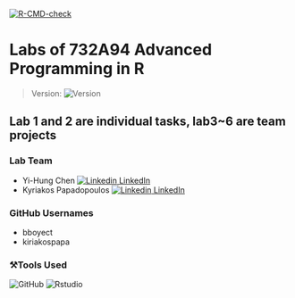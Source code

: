 <!-- badges: start -->
  [![R-CMD-check](https://github.com/bboyect/Lab6/actions/workflows/R-CMD-check.yaml/badge.svg)](https://github.com/bboyect/Lab6/actions/workflows/R-CMD-check.yaml)
  <!-- badges: end -->
# Labs of 732A94 Advanced Programming in R
> Version:
<img alt="Version" src="https://img.shields.io/amo/v/W?label=Version&logo=R&logoColor=yellow"></a>
## Lab 1 and 2 are individual tasks, lab3~6 are team projects

### Lab Team
* Yi-Hung Chen [![Linkedin](https://i.stack.imgur.com/gVE0j.png) LinkedIn](https://www.linkedin.com/in/yi-hung-chen-7aa54120a/)
* Kyriakos Papadopoulos [![Linkedin](https://i.stack.imgur.com/gVE0j.png) LinkedIn](https://www.linkedin.com/in/kyriakos-papadopoulos-0295461a0/)

### GitHub Usernames
* bboyect
* kiriakospapa

### ⚒️Tools Used
<img alt="GitHub" src="https://img.shields.io/badge/Github--edr?style=plastic&logo=github&?logoColor=red&logoWidth=20&color=inactive"></a>
<img alt="Rstudio" src="https://img.shields.io/badge/Rstudio--edr?style=plastic&logo=rstudio&?logoColor=red&logoWidth=20&color=inactive&labelColor=success"></a>

